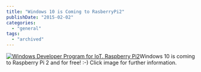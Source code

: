 ```yaml
---
title: "Windows 10 is Coming to RasberryPi2"
publishDate: "2015-02-02"
categories: 
  - "general"
tags:
  - "archived"
---
```


[![Windows Developer Program for IoT.  Raspberry Pi2](/images/Win10IoTRpi21.jpg)](https://dev.windows.com/en-us/featured/raspberrypi2support)Windows 10 is coming to Raspberry Pi 2 and for free! :-) Click image for further information.
